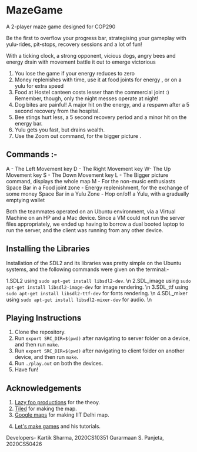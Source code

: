 # MazeGame
A 2-player maze game designed for COP290


Be the first to overflow your progress bar, strategising your gameplay
with yulu-rides, pit-stops, recovery sessions and a lot of fun!

With a ticking clock, a strong opponent, vicious dogs,
angry bees and energy drain with movement
battle it out to emerge victorious

1) You lose the game if your energy reduces to zero
2) Money replenishes with time, use it at food joints for energy , or on a yulu for extra speed
3) Food at Hostel canteen costs lesser than the commercial joint :) Remember, though, only the night messes operate at night!
4) Dog bites are painful! A major hit on the energy, and a respawn after a 5 second recovery from the hospital.
5) Bee stings hurt less, a 5 second recovery period and a minor hit on the energy bar.
6) Yulu gets you fast, but drains wealth.  
7) Use the Zoom out command, for the bigger picture .

## Commands :-
A - The Left Movement key 
D - The Right Movement key
W- The Up Movement key
S - The Down Movement key
L - The Bigger picture command, displays the whole map
M - For the non-music enthusiasts
Space Bar in a Food joint zone - Energy replenishment, for the exchange of some money
Space Bar in a Yulu Zone - Hop on/off a Yulu, with a gradually emptying wallet 


Both the teammates operated on an Ubuntu environment, via a Virtual Machine on an HP and a Mac device. Since a VM could not run the server files appropriately, we ended up having to borrow a dual booted laptop to run the server, and the client was running from any other device.

## Installing the Libraries 

Installation of the SDL2 and its libraries was pretty simple on the Ubuntu systems, and the following commands were given on the terminal:- 

1.SDL2 using `sudo apt-get install libsdl2-dev`. \n
2.SDL_image using `sudo apt-get install libsdl2-image-dev` for image rendering. \n
3.SDL_ttf using `sudo apt-get install libsdl2-ttf-dev` for fonts rendering. \n
4.SDL_mixer using `sudo apt-get install libsdl2-mixer-dev` for audio. \n

## Playing Instructions

1. Clone the repository.
2. Run ```export SRC_DIR=$(pwd)``` after navigating to server folder on a device, and then run ```make```.
3. Run ```export SRC_DIR=$(pwd)``` after navigating to client folder on another device, and then run ```make```.
4. Run ```./play.out``` on both the devices.
5. Have fun!

## Acknowledgements

1. [Lazy foo productions](https://lazyfoo.net/) for the theoy.
2. [Tiled](https://thorbjorn.itch.io/tiled) for making the map.
3. [Google maps](https://www.google.co.in/maps/place/Indian+Institute+of+Technology+Delhi/@28.545718,77.1905792,17z/data=!3m1!4b1!4m5!3m4!1s0x390d1df6b9055fb5:0x81c10b266b1ea3c0!8m2!3d28.545718!4d77.1927679) for making IIT Delhi map.
4) [Let's make games](https://youtube.com/playlist?list=PLhfAbcv9cehhkG7ZQK0nfIGJC_C-wSLrx) and his tutorials.



Developers- 
Kartik Sharma, 2020CS10351
Gurarmaan S. Panjeta, 2020CS50426

